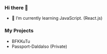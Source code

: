 ### Hi there 👋

- 🌱 I’m currently learning JavaScript. (React.js)

### My Projects

- BFKKuTu
- Passport-Daldalso (Private)
